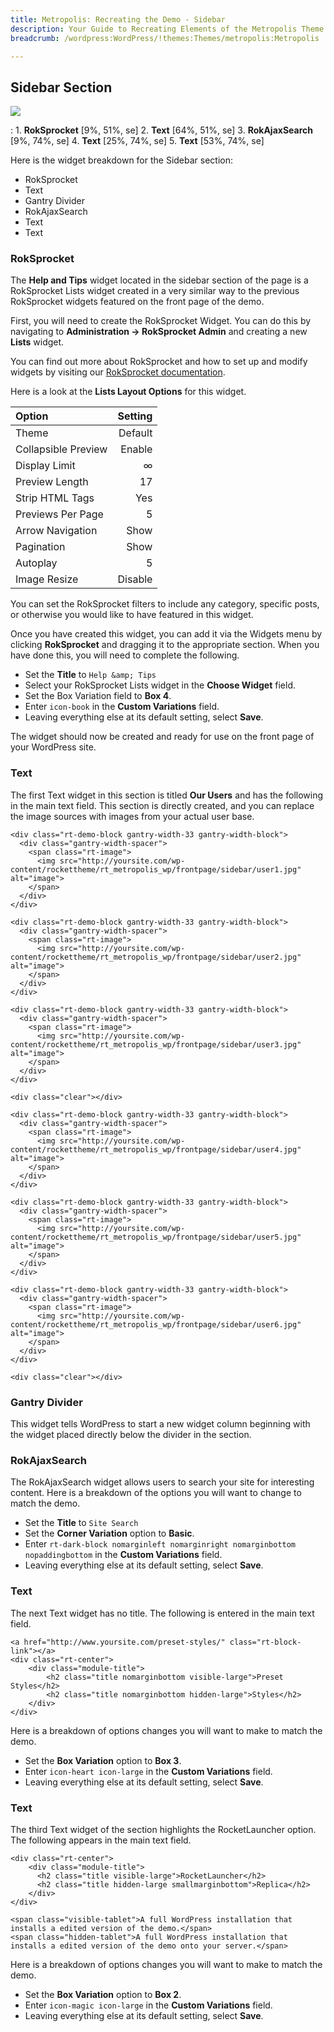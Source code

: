 ```yaml
---
title: Metropolis: Recreating the Demo - Sidebar
description: Your Guide to Recreating Elements of the Metropolis Theme for WordPress
breadcrumb: /wordpress:WordPress/!themes:Themes/metropolis:Metropolis

---
```


Sidebar Section
-----

![][demo27]

: 1. **RokSprocket** [9%, 51%, se]
  2. **Text** [64%, 51%, se]
  3. **RokAjaxSearch** [9%, 74%, se]
  4. **Text** [25%, 74%, se]
  5. **Text** [53%, 74%, se]

Here is the widget breakdown for the Sidebar section:

* RokSprocket
* Text
* Gantry Divider
* RokAjaxSearch
* Text
* Text

### RokSprocket
The **Help and Tips** widget located in the sidebar section of the page is a RokSprocket Lists widget created in a very similar way to the previous RokSprocket widgets featured on the front page of the demo.

First, you will need to create the RokSprocket Widget. You can do this by navigating to **Administration -> RokSprocket Admin** and creating a new **Lists** widget. 

You can find out more about RokSprocket and how to set up and modify widgets by visiting our [RokSprocket documentation](../../plugins/roksprocket/).

Here is a look at the **Lists Layout Options** for this widget.

| Option              | Setting |  
| :------------------ | ------: |  
| Theme               | Default |  
| Collapsible Preview |  Enable |  
| Display Limit       |       ∞ |  
| Preview Length      |      17 |  
| Strip HTML Tags     |     Yes |  
| Previews Per Page   |       5 |  
| Arrow Navigation    |    Show |  
| Pagination          |    Show |  
| Autoplay            |       5 |  
| Image Resize        | Disable |  

You can set the RokSprocket filters to include any category, specific posts, or otherwise you would like to have featured in this widget.

Once you have created this widget, you can add it via the Widgets menu by clicking **RokSprocket** and dragging it to the appropriate section. When you have done this, you will need to complete the following.

* Set the **Title** to `Help &amp; Tips`
* Select your RokSprocket Lists widget in the **Choose Widget** field.
* Set the Box Variation field to **Box 4**.
* Enter `icon-book` in the **Custom Variations** field.
* Leaving everything else at its default setting, select **Save**.

The widget should now be created and ready for use on the front page of your WordPress site.

### Text
The first Text widget in this section is titled **Our Users** and has the following in the main text field. This section is directly created, and you can replace the image sources with images from your actual user base.

~~~
<div class="rt-demo-block gantry-width-33 gantry-width-block">
  <div class="gantry-width-spacer">
    <span class="rt-image">
      <img src="http://yoursite.com/wp-content/rockettheme/rt_metropolis_wp/frontpage/sidebar/user1.jpg" alt="image">
    </span>
  </div>
</div>

<div class="rt-demo-block gantry-width-33 gantry-width-block">
  <div class="gantry-width-spacer">
    <span class="rt-image">
      <img src="http://yoursite.com/wp-content/rockettheme/rt_metropolis_wp/frontpage/sidebar/user2.jpg" alt="image">
    </span>
  </div>
</div>

<div class="rt-demo-block gantry-width-33 gantry-width-block">
  <div class="gantry-width-spacer">
    <span class="rt-image">
      <img src="http://yoursite.com/wp-content/rockettheme/rt_metropolis_wp/frontpage/sidebar/user3.jpg" alt="image">
    </span>
  </div>
</div>

<div class="clear"></div>

<div class="rt-demo-block gantry-width-33 gantry-width-block">
  <div class="gantry-width-spacer">
    <span class="rt-image">
      <img src="http://yoursite.com/wp-content/rockettheme/rt_metropolis_wp/frontpage/sidebar/user4.jpg" alt="image">
    </span>
  </div>
</div>

<div class="rt-demo-block gantry-width-33 gantry-width-block">
  <div class="gantry-width-spacer">
    <span class="rt-image">
      <img src="http://yoursite.com/wp-content/rockettheme/rt_metropolis_wp/frontpage/sidebar/user5.jpg" alt="image">
    </span>
  </div>
</div>

<div class="rt-demo-block gantry-width-33 gantry-width-block">
  <div class="gantry-width-spacer">
    <span class="rt-image">
      <img src="http://yoursite.com/wp-content/rockettheme/rt_metropolis_wp/frontpage/sidebar/user6.jpg" alt="image">
    </span>
  </div>
</div>

<div class="clear"></div>
~~~

### Gantry Divider
This widget tells WordPress to start a new widget column beginning with the widget placed directly below the divider in the section.

### RokAjaxSearch
The RokAjaxSearch widget allows users to search your site for interesting content. Here is a breakdown of the options you will want to change to match the demo.

* Set the **Title** to `Site Search`
* Set the **Corner Variation** option to **Basic**.
* Enter `rt-dark-block nomarginleft nomarginright nomarginbottom nopaddingbottom` in the **Custom Variations** field.
* Leaving everything else at its default setting, select **Save**.

### Text
The next Text widget has no title. The following is entered in the main text field.

~~~
<a href="http://www.yoursite.com/preset-styles/" class="rt-block-link"></a>
<div class="rt-center">
    <div class="module-title">
        <h2 class="title nomarginbottom visible-large">Preset Styles</h2>
        <h2 class="title nomarginbottom hidden-large">Styles</h2>
    </div>
</div>
~~~

Here is a breakdown of options changes you will want to make to match the demo.

* Set the **Box Variation** option to **Box 3**.
* Enter `icon-heart icon-large` in the **Custom Variations** field.
* Leaving everything else at its default setting, select **Save**.

### Text
The third Text widget of the section highlights the RocketLauncher option. The following appears in the main text field.

~~~
<div class="rt-center">
    <div class="module-title">
      <h2 class="title visible-large">RocketLauncher</h2>
      <h2 class="title hidden-large smallmarginbottom">Replica</h2>
    </div>
</div>

<span class="visible-tablet">A full WordPress installation that installs a edited version of the demo.</span>
<span class="hidden-tablet">A full WordPress installation that installs a edited version of the demo onto your server.</span>
~~~

Here is a breakdown of options changes you will want to make to match the demo.

* Set the **Box Variation** option to **Box 2**.
* Enter `icon-magic icon-large` in the **Custom Variations** field.
* Leaving everything else at its default setting, select **Save**.

[demo27]: assets/wp_metropolis_demo_27.jpg
